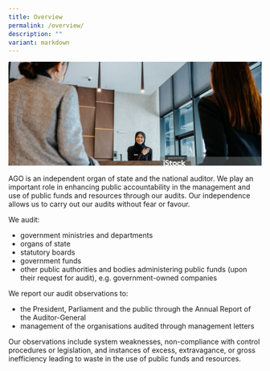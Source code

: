 ```yaml
---
title: Overview
permalink: /overview/
description: ""
variant: markdown
---
```

![](/images/istockphoto_1497307389_1024x1024_1.png)

AGO is an independent organ of state and the national auditor. We play an important role in enhancing public accountability in the management and use of public funds and resources through our audits. Our independence allows us to carry out our audits without fear or favour.

We audit:

* government ministries and departments
* organs of state
* statutory boards
* government funds
* other public authorities and bodies administering public funds (upon their request for audit), e.g. government-owned companies

We report our audit observations to:

* the President, Parliament and the public through the Annual Report of the Auditor-General
* management of the organisations audited through management letters

Our observations include system weaknesses, non-compliance with control procedures or legislation, and instances of excess, extravagance, or gross inefficiency leading to waste in the use of public funds and resources.
